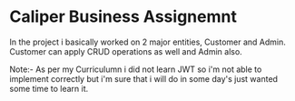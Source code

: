 
# Caliper Business Assignemnt

In the project i basically worked on 2 major entities, Customer and Admin.
Customer can apply CRUD operations as well and Admin also.

Note:- As per my Curriculumn i did not learn JWT so i'm not able to implement correctly but i'm sure that i will do in some day's just wanted some time to learn it.

